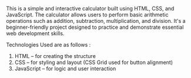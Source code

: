 This is a simple and interactive calculator built using HTML, CSS, and JavaScript. The calculator allows users to perform basic arithmetic operations such as addition, subtraction, multiplication, and division. It's a beginner-friendly project designed to practice and demonstrate essential web development skills.

Technologies Used are as follows :
1. HTML – for creating the structure
2. CSS – for styling and layout (CSS Grid used for button alignment)
3. JavaScript – for logic and user interaction

